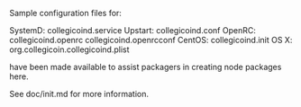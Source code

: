 Sample configuration files for:

SystemD: collegicoind.service
Upstart: collegicoind.conf
OpenRC:  collegicoind.openrc
         collegicoind.openrcconf
CentOS:  collegicoind.init
OS X:    org.collegicoin.collegicoind.plist

have been made available to assist packagers in creating node packages here.

See doc/init.md for more information.
